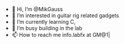 - 👋 Hi, I’m @MikGauss
- 👀 I’m interested in guitar rig related gadgets
- 🌱 I’m currently learning C, 
- 💞️ I’m busy building in the lab
- 📫 How to reach me info.labfx at GM@1| 
 

<!---
MikGauss/MikGauss is a ✨ special ✨ repository because its `README.md` (this file) appears on your GitHub profile.
You can click the Preview link to take a look at your changes.
--->
